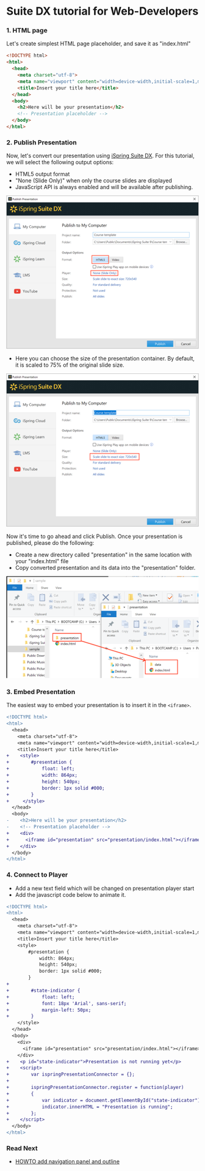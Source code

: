 # Suite DX tutorial for Web-Developers

### 1. HTML page

Let's create simplest HTML page placeholder, and save it as "index.html"

```html
<!DOCTYPE html>
<html>
  <head>
    <meta charset="utf-8">
    <meta name="viewport" content="width=device-width,initial-scale=1,maximum-scale=1"/>
    <title>Insert your title here</title>
  </head>
  <body>
    <h2>Here will be your presentation</h2>
    <!-- Presentation placeholder -->
  </body>
</html>
```

### 2. Publish Presentation

Now, let's convert our presentation using [iSpring Suite DX](http://www.ispringsolutions.com/ispring-suitedx).
For this tutorial, we will select the following output options:

- HTML5 output format
- "None (Slide Only)" when only the course slides are displayed
- JavaScript API is always enabled and will be available after publishing.

![iSpring Suite DX Publish Dialog, General tab](images/publish-general.png)

- Here you can choose the size of the presentation container. By default, it is scaled to 75% of the original slide size.

![iSpring Suite DX Publish Dialog, Advanced tab](images/publish-advanced.png)


Now it's time to go ahead and click Publish.
Once your presentation is published, please do the following:
- Create a new directory called "presentation" in the same location with your "index.html" file
- Copy converted presentation and its data into the "presentation" folder.

![presentation copying](images/presentation-folder-content.png)

### 3. Embed Presentation

The easiest way to embed your presentation is to insert it in the ```<iframe>```.
```diff
<!DOCTYPE html>
<html>
  <head>
    <meta charset="utf-8">
    <meta name="viewport" content="width=device-width,initial-scale=1,maximum-scale=1"/>
    <title>Insert your title here</title>
+    <style>
+        #presentation {
+            float: left;
+            width: 864px;
+            height: 540px;
+            border: 1px solid #000;
+        }
+     </style>
  </head>
  <body>
-    <h2>Here will be your presentation</h2>
-    <!-- Presentation placeholder -->
+    <div>
+      <iframe id="presentation" src="presentation/index.html"></iframe>
+    </div>
  </body>
</html>
```

### 4. Connect to Player

- Add a new text field which will be changed on presentation player start
- Add the javascript code below to animate it.

```diff
<!DOCTYPE html>
<html>
  <head>
    <meta charset="utf-8">
    <meta name="viewport" content="width=device-width,initial-scale=1,maximum-scale=1"/>
    <title>Insert your title here</title>
    <style>
        #presentation {
            width: 864px;
            height: 540px;
            border: 1px solid #000;
        }
+
+        #state-indicator {
+            float: left;
+            font: 18px 'Arial', sans-serif;
+            margin-left: 50px;
+        }
    </style>
  </head>
  <body>
    <div>
      <iframe id="presentation" src="presentation/index.html"></iframe>
    </div>
+    <p id="state-indicator">Presentation is not running yet</p>
+    <script>
+        var ispringPresentationConnector = {};
+
+        ispringPresentationConnector.register = function(player)
+        {
+            var indicator = document.getElementById("state-indicator");
+            indicator.innerHTML = "Presentation is running";
+        };
+    </script>
  </body>
</html>
```

### Read Next

- [HOWTO add navigation panel and outline](player-navigation-panel.md)

